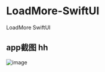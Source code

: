 # LoadMore-SwiftUI
LoadMore SwiftUI
## app截图 hh 
![image](https://upload-images.jianshu.io/upload_images/19744962-9ae046c18bb62205.gif)
